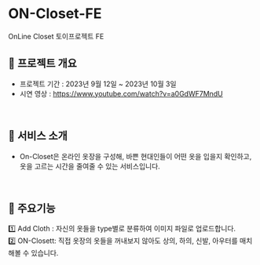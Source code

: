# ON-Closet-FE
OnLine Closet 토이프로젝트 FE

## 👚 프로젝트 개요
- 프로젝트 기간 : 2023년 9월 12일 ~ 2023년 10월 3일
- 시연 영상 : https://www.youtube.com/watch?v=a0GdWF7MndU
<br/>

## 👚 서비스 소개
- On-Closet은 온라인 옷장을 구성해, 바쁜 현대인들이 어떤 옷을 입을지 확인하고, 옷을 고르는 시간을 줄여줄 수 있는 서비스입니다.
<br/>

## 👚 주요기능
1️⃣ Add Cloth : 자신의 옷들을 type별로 분류하여 이미지 파일로 업로드합니다.
<br/>
2️⃣ ON-Closett: 직접 옷장의 옷들을 꺼내보지 않아도 상의, 하의, 신발, 아우터를 매치해볼 수 있습니다.
